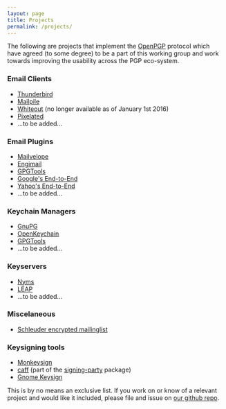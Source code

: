```yaml
---
layout: page
title: Projects
permalink: /projects/
---
```


The following are projects that implement the [OpenPGP](https://en.wikipedia.org/wiki/Pretty_Good_Privacy#OpenPGP) protocol which have agreed (to some degree) to be a part of this working group and work towards improving the usability across the PGP eco-system.

### Email Clients

- [Thunderbird](https://www.mozilla.org/thunderbird/)
- [Mailpile](https://mailpile.is)
- [Whiteout](https://whiteout.io) (no longer available as of January 1st 2016)
- [Pixelated](https://pixelated-project.org)
- ...to be added...

### Email Plugins

- [Mailvelope](https://www.mailvelope.com)
- [Engimail](https://enigmail.net)
- [GPGTools](https://gpgtools.org) 
- [Google's End-to-End](https://github.com/google/end-to-end)
- [Yahoo's End-to-End](https://github.com/yahoo/end-to-end)
- ...to be added...


### Keychain Managers

- [GnuPG](https://gnupg.org)
- [OpenKeychain](http://www.openkeychain.org)
- [GPGTools](https://gpgtools.org) 
- ...to be added...

### Keyservers

- [Nyms](http://nyms.io)
- [LEAP](https://leap.se)
- ...to be added...

### Miscelaneous

- [Schleuder encrypted mailinglist](https://schleuder2.nadir.org)

### Keysigning tools

- [Monkeysign](http://web.monkeysphere.info/monkeysign)
- [caff](https://wiki.debian.org/caff) (part of the [signing-party](https://pgp-tools.alioth.debian.org/) package)
- [Gnome Keysign](https://wiki.gnome.org/GnomeKeysign)

This is by no means an exclusive list. If you work on or know of a relevant project and would like it included, please file and issue on [our github repo](https://github.com/ModernPGP/modernpgp.github.io).
